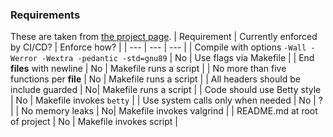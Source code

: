### Requirements
These are taken from [the project page](https://intranet.hbtn.io/projects/2174).
| Requirement  | Currently enforced by CI/CD? | Enforce how? | 
| --- | --- | --- |
| Compile with options `-Wall -Werror -Wextra -pedantic -std=gnu89` | No | Use flags via Makefile |
| End **files** with newline | No | Makefile runs a script |
| No more than five functions per **file** | No | Makefile runs a script |
| All headers should be include guarded | No| Makefile runs a script |
| Code should use Betty style | No | Makefile invokes `betty` |
| Use system calls only when needed | No | ? |
| No memory leaks | No| Makefile invokes valgrind |
| README.md at root of project | No | Makefile invokes script |



